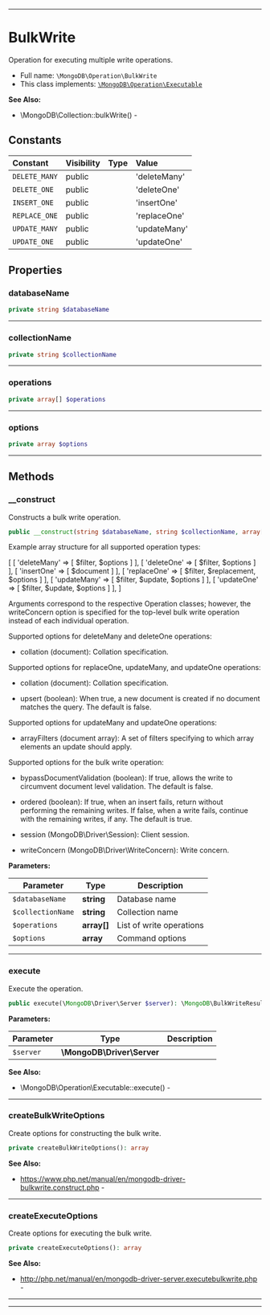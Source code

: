 ***

# BulkWrite

Operation for executing multiple write operations.

* Full name: `\MongoDB\Operation\BulkWrite`
* This class implements:
  [`\MongoDB\Operation\Executable`](./Executable.md)

**See Also:**

* \MongoDB\Collection::bulkWrite() -

## Constants

| Constant | Visibility | Type | Value |
|:---------|:-----------|:-----|:------|
|`DELETE_MANY`|public| |&#039;deleteMany&#039;|
|`DELETE_ONE`|public| |&#039;deleteOne&#039;|
|`INSERT_ONE`|public| |&#039;insertOne&#039;|
|`REPLACE_ONE`|public| |&#039;replaceOne&#039;|
|`UPDATE_MANY`|public| |&#039;updateMany&#039;|
|`UPDATE_ONE`|public| |&#039;updateOne&#039;|

## Properties

### databaseName

```php
private string $databaseName
```

***

### collectionName

```php
private string $collectionName
```

***

### operations

```php
private array[] $operations
```

***

### options

```php
private array $options
```

***

## Methods

### __construct

Constructs a bulk write operation.

```php
public __construct(string $databaseName, string $collectionName, array[] $operations, array $options = []): mixed
```

Example array structure for all supported operation types:

[
[ 'deleteMany' => [ $filter, $options ] ],
[ 'deleteOne' => [ $filter, $options ] ],
[ 'insertOne' => [ $document ] ],
[ 'replaceOne' => [ $filter, $replacement, $options ] ],
[ 'updateMany' => [ $filter, $update, $options ] ],
[ 'updateOne' => [ $filter, $update, $options ] ],
]

Arguments correspond to the respective Operation classes; however, the writeConcern option is specified for the
top-level bulk write operation instead of each individual operation.

Supported options for deleteMany and deleteOne operations:

* collation (document): Collation specification.

Supported options for replaceOne, updateMany, and updateOne operations:

* collation (document): Collation specification.

* upsert (boolean): When true, a new document is created if no document matches the query. The default is false.

Supported options for updateMany and updateOne operations:

* arrayFilters (document array): A set of filters specifying to which array elements an update should apply.

Supported options for the bulk write operation:

* bypassDocumentValidation (boolean): If true, allows the write to circumvent document level validation. The default is
  false.

* ordered (boolean): If true, when an insert fails, return without performing the remaining writes. If false, when a
  write fails, continue with the remaining writes, if any. The default is true.

* session (MongoDB\Driver\Session): Client session.

* writeConcern (MongoDB\Driver\WriteConcern): Write concern.

**Parameters:**

| Parameter | Type | Description |
|-----------|------|-------------|
| `$databaseName` | **string** | Database name |
| `$collectionName` | **string** | Collection name |
| `$operations` | **array[]** | List of write operations |
| `$options` | **array** | Command options |

***

### execute

Execute the operation.

```php
public execute(\MongoDB\Driver\Server $server): \MongoDB\BulkWriteResult
```

**Parameters:**

| Parameter | Type | Description |
|-----------|------|-------------|
| `$server` | **\MongoDB\Driver\Server** |  |

**See Also:**

* \MongoDB\Operation\Executable::execute() -

***

### createBulkWriteOptions

Create options for constructing the bulk write.

```php
private createBulkWriteOptions(): array
```

**See Also:**

* https://www.php.net/manual/en/mongodb-driver-bulkwrite.construct.php -

***

### createExecuteOptions

Create options for executing the bulk write.

```php
private createExecuteOptions(): array
```

**See Also:**

* http://php.net/manual/en/mongodb-driver-server.executebulkwrite.php -

***


***

